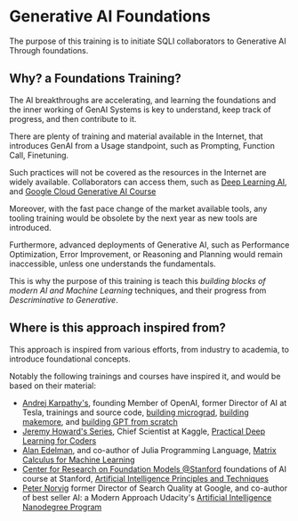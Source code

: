 # Generative AI Foundations

The purpose of this training is to initiate SQLI collaborators to Generative AI Through foundations.

## Why? a Foundations Training?

The AI breakthroughs are accelerating, and learning the foundations and the inner working of GenAI Systems is key to understand, keep track of progress, and then contribute to it.

There are plenty of training and material available in the Internet, that introduces GenAI from a Usage standpoint, such as Prompting, Function Call, Finetuning.

Such practices will not be covered as the resources in the Internet are widely available. Collaborators can access them, such as [Deep Learning AI](https://deeplearning.ai/), and [Google Cloud Generative AI Course](https://www.cloudskillsboost.google/course_templates/536/video/518258)

Moreover, with the fast pace change of the market available tools, any tooling training would be obsolete by the next year as new tools are introduced.

Furthermore, advanced deployments of Generative AI, such as Performance Optimization, Error Improvement, or Reasoning and Planning would remain inaccessible, unless one understands the fundamentals.

This is why the purpose of this training is teach this _building blocks of modern AI and Machine Learning_ techniques, and their progress from _Descriminative to Generative_.

## Where is this approach inspired from?

This approach is inspired from various efforts, from industry to academia, to introduce foundational concepts.

Notably the following trainings and courses have inspired it, and would be based on their material:
- [Andrej Karpathy's](https://karpathy.ai/), founding Member of OpenAI, former Director of AI at Tesla, trainings and source code, [building micrograd](https://www.youtube.com/watch?v=VMj-3S1tku0), [building makemore](https://www.youtube.com/watch?v=PaCmpygFfXo&t=1107s), and [building GPT from scratch](https://www.youtube.com/watch?v=kCc8FmEb1nY)
- [Jeremy Howard's Series](https://course.fast.ai/Lessons/part2.html), Chief Scientist at Kaggle, [Practical Deep Learning for Coders](https://course.fast.ai/)
- [Alan Edelman](https://math.mit.edu/~edelman/), and co-author of Julia Programming Language, [Matrix Calculus for Machine Learning](https://ocw.mit.edu/courses/18-s096-matrix-calculus-for-machine-learning-and-beyond-january-iap-2023)
- [Center for Research on Foundation Models @Stanford](https://crfm.stanford.edu/people.html) foundations of AI course at Stanford,  [Artificial Intelligence Principles and Techniques](https://www.youtube.com/playlist?list=PLoROMvodv4rOca_Ovz1DvdtWuz8BfSWL2)
- [Peter Norvig](https://en.wikipedia.org/wiki/Peter_Norvig) former Director of Search Quality at Google, and co-author of best seller AI: a Modern Approach Udacity's [Artificial Intelligence Nanodegree Program](https://www.udacity.com/course/ai-artificial-intelligence-nanodegree--nd898)
